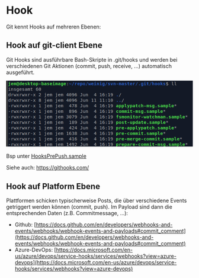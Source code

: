 # Hook

Git kennt Hooks auf mehreren Ebenen:

## Hook auf git-client Ebene

Git Hooks sind ausführbare Bash-Skripte in .git/hooks und werden bei verschiedenen Git Aktionen (commit, push, receive, ...) automatisch ausgeführt.

![Hooks1.png](Hooks1.png)

Bsp unter [HooksPrePush.sample](HooksPrePush.sample)

Siehe auch: https://githooks.com/


## Hook auf Platform Ebene

Plattformen schicken typischerweise Posts, die über verschiedene Events getriggert werden können (commit, push). Im Payload sind dann die entsprechenden Daten (z.B. Commitmessage, ...):
* Github: [https://docs.github.com/en/developers/webhooks-and-events/webhooks/webhook-events-and-payloads#commit_comment](https://docs.github.com/en/developers/webhooks-and-events/webhooks/webhook-events-and-payloads#commit_comment)
* Azure-DevOps: [https://docs.microsoft.com/en-us/azure/devops/service-hooks/services/webhooks?view=azure-devops](https://docs.microsoft.com/en-us/azure/devops/service-hooks/services/webhooks?view=azure-devops)
